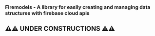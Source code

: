 ### Firemodels - A library for easily creating and managing data structures with firebase cloud apis

## ⚠⚠ UNDER CONSTRUCTIONS ⚠⚠
